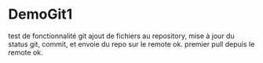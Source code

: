 # DemoGit1
test de fonctionnalité git
ajout de fichiers au repository, mise à jour du status git, commit, et envoie du repo sur le remote ok.
premier pull depuis le remote ok.
